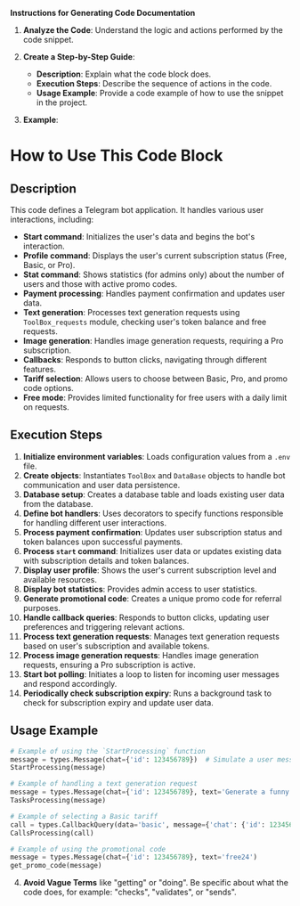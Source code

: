 **Instructions for Generating Code Documentation**

1. **Analyze the Code**: Understand the logic and actions performed by the code snippet.

2. **Create a Step-by-Step Guide**:
    - **Description**: Explain what the code block does.
    - **Execution Steps**: Describe the sequence of actions in the code.
    - **Usage Example**: Provide a code example of how to use the snippet in the project.

3. **Example**:

How to Use This Code Block
=========================================================================================

Description
-------------------------
This code defines a Telegram bot application. It handles various user interactions, including:
- **Start command**: Initializes the user's data and begins the bot's interaction.
- **Profile command**: Displays the user's current subscription status (Free, Basic, or Pro).
- **Stat command**: Shows statistics (for admins only) about the number of users and those with active promo codes.
- **Payment processing**: Handles payment confirmation and updates user data.
- **Text generation**: Processes text generation requests using `ToolBox_requests` module, checking user's token balance and free requests.
- **Image generation**: Handles image generation requests, requiring a Pro subscription.
- **Callbacks**: Responds to button clicks, navigating through different features.
- **Tariff selection**: Allows users to choose between Basic, Pro, and promo code options.
- **Free mode**: Provides limited functionality for free users with a daily limit on requests.

Execution Steps
-------------------------
1. **Initialize environment variables**: Loads configuration values from a `.env` file.
2. **Create objects**: Instantiates `ToolBox` and `DataBase` objects to handle bot communication and user data persistence.
3. **Database setup**: Creates a database table and loads existing user data from the database.
4. **Define bot handlers**: Uses decorators to specify functions responsible for handling different user interactions.
5. **Process payment confirmation**: Updates user subscription status and token balances upon successful payments.
6. **Process `start` command**: Initializes user data or updates existing data with subscription details and token balances.
7. **Display user profile**: Shows the user's current subscription level and available resources.
8. **Display bot statistics**: Provides admin access to user statistics.
9. **Generate promotional code**: Creates a unique promo code for referral purposes.
10. **Handle callback queries**: Responds to button clicks, updating user preferences and triggering relevant actions.
11. **Process text generation requests**: Manages text generation requests based on user's subscription and available tokens.
12. **Process image generation requests**: Handles image generation requests, ensuring a Pro subscription is active.
13. **Start bot polling**: Initiates a loop to listen for incoming user messages and respond accordingly.
14. **Periodically check subscription expiry**: Runs a background task to check for subscription expiry and update user data.

Usage Example
-------------------------

```python
# Example of using the `StartProcessing` function
message = types.Message(chat={'id': 123456789})  # Simulate a user message with chat ID
StartProcessing(message)

# Example of handling a text generation request
message = types.Message(chat={'id': 123456789}, text='Generate a funny story about a cat.')
TasksProcessing(message)

# Example of selecting a Basic tariff
call = types.CallbackQuery(data='basic', message={'chat': {'id': 123456789}})
CallsProcessing(call)

# Example of using the promotional code
message = types.Message(chat={'id': 123456789}, text='free24')
get_promo_code(message)
```

4. **Avoid Vague Terms** like "getting" or "doing". Be specific about what the code does, for example: "checks", "validates", or "sends".